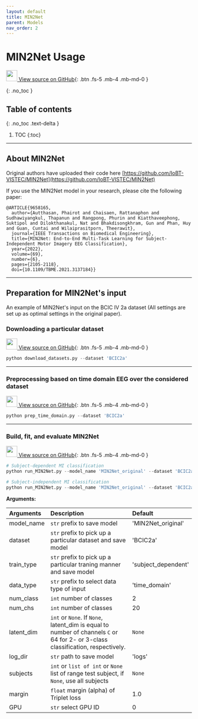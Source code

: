 ```yaml
---
layout: default
title: MIN2Net
parent: Models
nav_order: 2
---
```


# MIN2Net Usage

[<img src="https://mixnetbci.github.io/assets/images/github.png" width="30" height="30"> View source on GitHub](https://github.com/Max-Phairot-A/MixNet/blob/main/experiments/run_MIN2Net.py){: .btn .fs-5 .mb-4 .mb-md-0 } 


{: .no_toc }

## Table of contents
{: .no_toc .text-delta }

1. TOC
{:toc}

---
## About MIN2Net
Original authors have uploaded their code here [https://github.com/IoBT-VISTEC/MIN2Net](https://github.com/IoBT-VISTEC/MIN2Net)

If you use the MIN2Net model in your research, please cite the following paper:

```
@ARTICLE{9658165,
  author={Autthasan, Phairot and Chaisaen, Rattanaphon and Sudhawiyangkul, Thapanun and Rangpong, Phurin and Kiatthaveephong, Suktipol and Dilokthanakul, Nat and Bhakdisongkhram, Gun and Phan, Huy and Guan, Cuntai and Wilaiprasitporn, Theerawit},
  journal={IEEE Transactions on Biomedical Engineering}, 
  title={MIN2Net: End-to-End Multi-Task Learning for Subject-Independent Motor Imagery EEG Classification}, 
  year={2022},
  volume={69},
  number={6},
  pages={2105-2118},
  doi={10.1109/TBME.2021.3137184}}
```
---

## Preparation for MIN2Net's input

An example of MIN2Net's input on the BCIC IV 2a dataset (All settings are set up as optimal settings in the original paper).

### Downloading a particular dataset
[<img src="https://mixnetbci.github.io/assets/images/github.png" width="30" height="30"> View source on GitHub](https://github.com/Max-Phairot-A/MixNet/blob/main/experiments/download_datasets.py){: .btn .fs-5 .mb-4 .mb-md-0 } 
```py
python download_datasets.py --dataset 'BCIC2a'
```
---
### Preprocessing based on time domain EEG over the considered dataset 
[<img src="https://mixnetbci.github.io/assets/images/github.png" width="30" height="30"> View source on GitHub](https://github.com/Max-Phairot-A/MixNet/blob/main/experiments/prep_time_domain.py){: .btn .fs-5 .mb-4 .mb-md-0 } 
```py
python prep_time_domain.py --dataset 'BCIC2a'
```
---
### Build, fit, and evaluate MIN2Net
[<img src="https://mixnetbci.github.io/assets/images/github.png" width="30" height="30"> View source on GitHub](https://github.com/Max-Phairot-A/MixNet/blob/main/experiments/run_MIN2Net.py){: .btn .fs-5 .mb-4 .mb-md-0 } 
```py
# Subject-dependent MI classification
python run_MIN2Net.py --model_name 'MIN2Net_original' --dataset 'BCIC2a' --train_type 'subject_dependent' --data_type 'time_domain' --log_dir 'logs' --num_class 2  --num_chs 20 --GPU 0 --loss_weights 1.0 0.1 1.0 --margin 100.0

# Subject-independent MI classification
python run_MIN2Net.py --model_name 'MIN2Net_original' --dataset 'BCIC2a' --train_type 'subject_independent' --data_type 'time_domain' --log_dir 'logs' --num_class 2  --num_chs 20 --GPU 0 --loss_weights 0.5 0.1 1.0 --margin 1.0
```

**Arguments:**

| Arguments | Description | Default |
|:---|:----|:---|
|  model_name  | `str` prefix to save model | 'MIN2Net_original' |
|  dataset     | `str` prefix to pick up a particular dataset and save model | 'BCIC2a'|
|  train_type  | `str` prefix to pick up a particular traning manner and save model | 'subject_dependent'|
|  data_type   | `str` prefix to select data type of input | 'time_domain' |
| num_class    | `int` number of classes  | 2  |
| num_chs      | `int` number of classes  | 20 |
| latent_dim   |`int` or `None`. If `None`, latent_dim is equal to number of channels `C` or 64 for 2- or 3-class classification, respectively. |`None`|
| log_dir      | `str` path to save model | 'logs' |
|  subjects    | `int` or `list of int` or `None` list of range test subject, if `None`, use all subjects | `None` |
|  margin      | `float` margin (alpha) of Triplet loss| 1.0 |
|  GPU         |  `str` select GPU ID | 0 | -